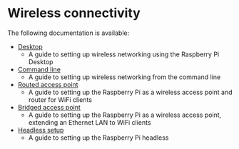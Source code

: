# Wireless connectivity

The following documentation is available:

- [Desktop](desktop.md)
    - A guide to setting up wireless networking using the Raspberry Pi Desktop
- [Command line](wireless-cli.md)
    - A guide to setting up wireless networking from the command line
- [Routed access point](access-point-routed.md)
    - A guide to setting up the Raspberry Pi as a wireless access point and router for WiFi clients
- [Bridged access point](access-point-bridged.md)
    - A guide to setting up the Raspberry Pi as a wireless access point, extending an Ethernet LAN to WiFi clients
- [Headless setup](headless.md)
    - A guide to setting up the Raspberry Pi headless
